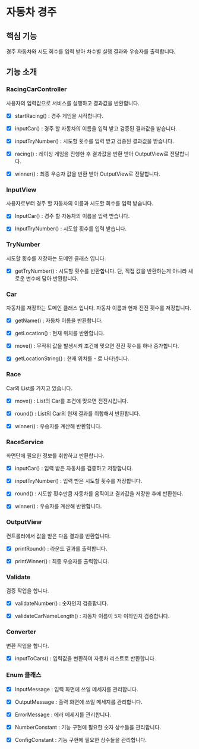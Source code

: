 # 자동차 경주



## 핵심 기능

경주 자동차와 시도 회수를 입력 받아 차수별 실행 결과와 우승자를 출력합니다. 



## 기능 소개

### RacingCarController

사용자의 입력값으로 서비스를 실행하고 결과값을 반환합니다. 

- [X] startRacing() : 경주 게임을 시작합니다. 
- [X] inputCar() : 경주 할 자동차의 이름을 입력 받고 검증된 결과값을 받습니다.
- [X] inputTryNumber() : 시도할 횟수를 입력 받고 검증된 결과값을 받습니다. 
- [X] racing() : 레이싱 게임을 진행한 후 결과값을 반환 받아 OutputView로 전달합니다. 
- [X] winner() : 최종 우승자 값을 반환 받아 OutputView로 전달합니다. 



### InputView 

사용자로부터 경주 할 자동차의 이름과 시도할 회수를 입력 받습니다. 

- [X] InputCar() : 경주 할 자동차의 이름을 입력 받습니다.
- [X] InputTryNumber() : 시도할 횟수를 입력 받습니다. 



### TryNumber

시도할 횟수를 저장하는 도메인 클래스 입니다. 

- [X] getTryNumber() : 시도할 횟수를 반환합니다. 단, 직접 값을 반환하는게 아니라 새로운 변수에 담아 반환합니다. 



### Car

자동차를 저장하는 도메인 클래스 입니다. 자동차 이름과 현재 전진 횟수를 저장합니다. 

- [X] getName() : 자동차 이름을 반환합니다.
- [X] getLocation() : 현재 위치를 반환합니다.
- [X] move() : 무작위 값을 발생시켜 조건에 맞으면 전진 횟수를 하나 증가합니다.
- [X] getLocationString() : 현재 위치를 - 로 나타냅니다. 



### Race

Car의 List를 가지고 있습니다. 

- [X] move() : List의 Car를 조건에 맞으면 전진시킵니다. 
- [X] round() : List의 Car의 현재 결과를 취합해서 반환합니다. 
- [X] winner() : 우승자를 계산해 반환합니다. 



### RaceService

화면단에 필요한 정보를 취합하고 반환합니다. 

- [X] inputCar() : 입력 받은 자동차를 검증하고 저장합니다.
- [X] inputTryNumber() : 입력 받은 시도할 횟수를 저장합니다. 
- [X] round() : 시도할 횟수만큼 자동차를 움직이고 결과값을 저장한 후에 반환한다.
- [X] winner() : 우승자를 계산해 반환합니다. 



### OutputView

컨트롤러에서 값을 받은 다음 결과를 반환합니다. 

- [X] printRound() : 라운드 결과를 출력합니다.
- [X] printWinner() : 최종 우승자를 출력합니다. 



### Validate

검증 작업을 합니다.

- [X] validateNumber() : 숫자인지 검증합니다. 
- [X] validateCarNameLength() : 자동차 이름이 5자 이하인지 검증합니다. 



### Converter

변환 작업을 합니다.

- [X] inputToCars() : 입력값을 변환하여 자동차 리스트로 반환합니다. 


### Enum 클래스

- [X] InputMessage : 입력 화면에 쓰일 메세지를 관리합니다. 
- [X] OutputMessage : 출력 화면에 쓰일 메세지를 관리합니다. 
- [X] ErrorMessage : 에러 메세지를 관리합니다.
- [X] NumberConstant : 기능 구현에 필요한 숫자 상수들을 관리합니다. 
- [X] ConfigConstant : 기능 구현에 필요한 상수들을 관리합니다. 





















